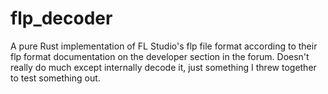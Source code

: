 # flp_decoder

A pure Rust implementation of FL Studio's flp file format according to their flp format documentation on the developer section in the forum. Doesn't really do much except internally decode it, just something I threw together to test something out.
